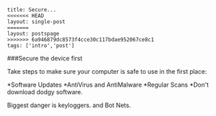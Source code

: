 ```
title: Secure...
<<<<<<< HEAD
layout: single-post
=======
layout: postspage
>>>>>>> 6a946879dc8573f4cce30c117bdae952067ce8c1
tags: ['intro','post']

```

###Secure the device first

Take steps to make sure your computer is safe to use in the first place:

*Software Updates
*AntiVirus and AntiMalware
*Regular Scans
*Don't download dodgy software.

Biggest danger is keyloggers. and Bot Nets.